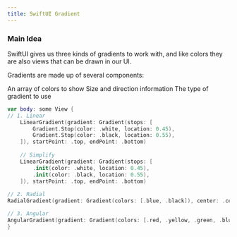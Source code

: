 ```yaml
---
title: SwiftUI Gradient
---
```


### Main Idea
SwiftUI gives us three kinds of gradients to work with, and like colors they are also views that can be drawn in our UI.

Gradients are made up of several components:

An array of colors to show
Size and direction information
The type of gradient to use


```swift
var body: some View {
// 1. Linear
    LinearGradient(gradient: Gradient(stops: [
        Gradient.Stop(color: .white, location: 0.45),
        Gradient.Stop(color: .black, location: 0.55),
    ]), startPoint: .top, endPoint: .bottom)
    
    // Simplify
    LinearGradient(gradient: Gradient(stops: [
        .init(color: .white, location: 0.45),
        .init(color: .black, location: 0.55),
    ]), startPoint: .top, endPoint: .bottom)
    
// 2. Radial
RadialGradient(gradient: Gradient(colors: [.blue, .black]), center: .center, startRadius: 20, endRadius: 200)

// 3. Angular
AngularGradient(gradient: Gradient(colors: [.red, .yellow, .green, .blue, .purple, .red]), center: .center)
}


```


